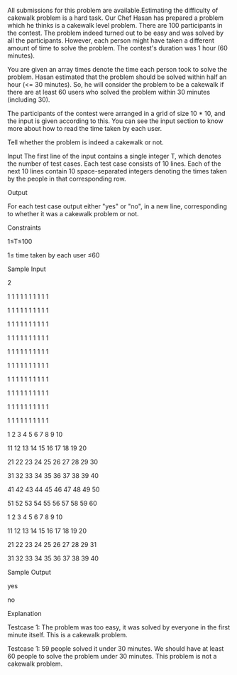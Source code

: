 All submissions for this problem are available.Estimating the difficulty of cakewalk problem is a hard task. Our Chef Hasan has prepared a problem which he thinks is a cakewalk level problem. There are 100 participants in the contest. The problem indeed turned out to be easy and was solved by all the participants. However, each person might have taken a different amount of time to solve the problem. The contest's duration was 1 hour (60 minutes).

You are given an array times denote the time each person took to solve the problem. Hasan estimated that the problem should be solved within half an hour (<= 30 minutes). So, he will consider the problem to be a cakewalk if there are at least 60 users who solved the problem within 30 minutes (including 30).

The participants of the contest were arranged in a grid of size 10 * 10, and the input is given according to this. You can see the input section to know more about how to read the time taken by each user.

Tell whether the problem is indeed a cakewalk or not.

Input
The first line of the input contains a single integer T, which denotes the number of test cases.
Each test case consists of 10 lines. Each of the next 10 lines contain 10 space-separated integers denoting the times taken by the people in that corresponding row.

Output

For each test case output either "yes" or "no", in a new line, corresponding to whether it was a cakewalk problem or not.

Constraints

1≤T≤100

1≤ time taken by each user ≤60

Sample Input

2

1 1 1 1 1 1 1 1 1 1

1 1 1 1 1 1 1 1 1 1

1 1 1 1 1 1 1 1 1 1

1 1 1 1 1 1 1 1 1 1

1 1 1 1 1 1 1 1 1 1

1 1 1 1 1 1 1 1 1 1

1 1 1 1 1 1 1 1 1 1

1 1 1 1 1 1 1 1 1 1

1 1 1 1 1 1 1 1 1 1

1 1 1 1 1 1 1 1 1 1

1 2 3 4 5 6 7 8 9 10

11 12 13 14 15 16 17 18 19 20

21 22 23 24 25 26 27 28 29 30

31 32 33 34 35 36 37 38 39 40

41 42 43 44 45 46 47 48 49 50

51 52 53 54 55 56 57 58 59 60

1 2 3 4 5 6 7 8 9 10

11 12 13 14 15 16 17 18 19 20

21 22 23 24 25 26 27 28 29 31

31 32 33 34 35 36 37 38 39 40

Sample Output

yes

no

Explanation

Testcase 1: The problem was too easy, it was solved by everyone in the first minute itself. This is a cakewalk problem.

Testcase 1: 59 people solved it under 30 minutes. We should have at least 60 people to solve the problem under 30 minutes. This problem is not a cakewalk problem.
